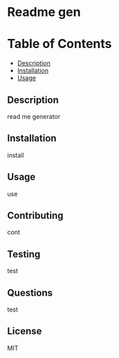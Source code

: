 # Readme gen

# Table of Contents

- [Description](#description)
- [Installation](#installation)
- [Usage](#usage)

## Description

read me generator 

## Installation

install

## Usage

use

## Contributing

cont

## Testing

test

## Questions

test

## License

MIT

